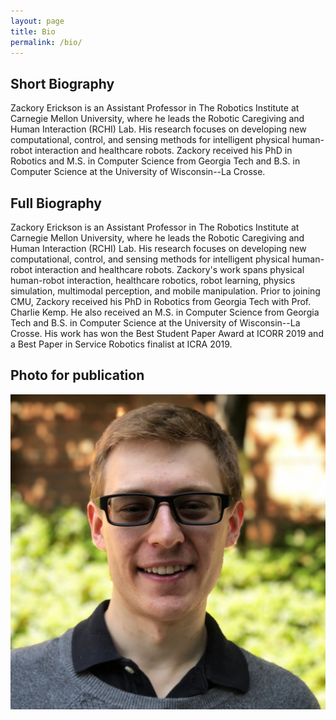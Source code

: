 ```yaml
---
layout: page
title: Bio
permalink: /bio/
---
```


## Short Biography
Zackory Erickson is an Assistant Professor in The Robotics Institute at Carnegie Mellon University, 
where he leads the Robotic Caregiving and Human Interaction (RCHI) Lab.
His research focuses on developing new computational, control, and sensing methods for intelligent physical human-robot interaction and healthcare robots.
Zackory received his PhD in Robotics and M.S. in Computer Science from Georgia Tech and B.S. in Computer Science at the University of Wisconsin--La Crosse. 

## Full Biography
Zackory Erickson is an Assistant Professor in The Robotics Institute at Carnegie Mellon University, 
where he leads the Robotic Caregiving and Human Interaction (RCHI) Lab.
His research focuses on developing new computational, control, and sensing methods for intelligent physical human-robot interaction and healthcare robots.
Zackory's work spans physical human-robot interaction, healthcare robotics, robot learning, physics simulation, multimodal perception, and mobile manipulation.
Prior to joining CMU, Zackory received his PhD in Robotics from Georgia Tech with Prof. Charlie Kemp. 
He also received an M.S. in Computer Science from Georgia Tech and B.S. in Computer Science at the University of Wisconsin--La Crosse.
His work has won the Best Student Paper Award at ICORR 2019 and a Best Paper in Service Robotics finalist at ICRA 2019.

## Photo for publication
![Zackory Erickskon](assets/images/zackory_erickson.jpg)
